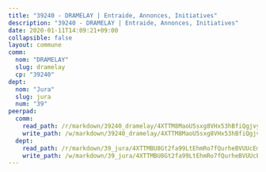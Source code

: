 ```yaml
---
title: "39240 - DRAMELAY | Entraide, Annonces, Initiatives"
description: "39240 - DRAMELAY | Entraide, Annonces, Initiatives"
date: 2020-01-11T14:09:21+09:00
collapsible: false
layout: commune
comm:
  nom: "DRAMELAY"
  slug: dramelay
  cp: "39240"
dept:
  nom: "Jura"
  slug: jura
  num: "39"
peerpad:
  comm:
    read_path: /r/markdown/39240_dramelay/4XTTM8MaoU5sxg8VHx53hBfiQgjvyUudbY7fheVi9F65TWnrL
    write_path: /w/markdown/39240_dramelay/4XTTM8MaoU5sxg8VHx53hBfiQgjvyUudbY7fheVi9F65TWnrL-K3TgU87vnXpjz7M87YweG4f5AHrXSEs3bZsv2ungmcH8gqhSv9joPnJ6AqWpsRqBrzAhrVYMeaH3nWXuSs2jeuJ7p7QJ5PrdpgPNLnzAVrGxLQfdJTCVX3cAmKNLMfZyEAHPWUJU
  dept:
    read_path: /r/markdown/39_jura/4XTTMBU8Gt2fa99LtEhmRo7fQurheBVUUcEmcUcrj82YN8mg7
    write_path: /w/markdown/39_jura/4XTTMBU8Gt2fa99LtEhmRo7fQurheBVUUcEmcUcrj82YN8mg7-K3TgTcNZmu4vnNMaCfgcL8UVTLrMMzc995tkrcbQnJrz2QJUTFFzY77q7ECMK21XeFnonjpMWqFzgVngXjdq8HzYe3HRbuYXbvX8ofWBv48UvWuvbrbp8aQGQQcfezWASxj7orH1
---
```


